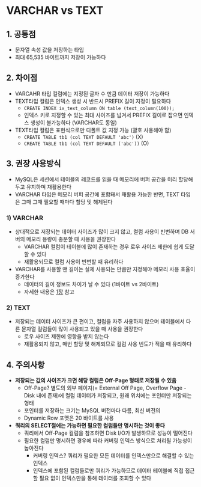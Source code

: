 # VARCHAR vs TEXT

## 1. 공통점
- 문자열 속성 값을 저장하는 타입
- 최대 65,535 바이트까지 저장이 가능하다

## 2. 차이점
- VARCAHR 타입 컬럼에는 지정된 글자 수 만큼 데이터 저장이 가능하다
- TEXT타입 컬럼은 인덱스 생성 시 반드시 PREFIX 길이 지정이 필요하다
  - `CREATE INDEX ix_text_column ON table (text_column(100));`
  - 인덱스 키로 지정할 수 있는 최대 사이즈를 넘겨서 PREFIX 길이로 잡으면 인덱스 생성이 불가능하다 (VARCHAR도 동일) 
- TEXT타입 컬럼은 표현식으로만 디폴트 값 지정 가능 (괄호 사용해야 함)
  - `CREATE TABLE tb1 (col TEXT DEFAULT 'abc')` (X)
  - `CREATE TABLE tb1 (col TEXT DEFAULT ('abc'))` (O)

## 3. 권장 사용방식
- MySQL은 세션에서 테이블의 레코드를 읽을 때 메모리에 버퍼 공간을 미리 할당해두고 유지하며 재활용한다
- VARCHAR 타입은 메모리 버퍼 공간에 포함돼서 재활용 가능한 반면, TEXT 타입은 그때 그때 필요할 때마다 할당 및 해제된다
### 1) VARCHAR
- 상대적으로 저장되는 데이터 사이즈가 많이 크지 않고, 컬럼 사용이 빈번하며 DB 서버의 메모리 용량이 충분할 때 사용을 권장한다
  - VARCHAR 컬럼이 테이블에 많이 존재하는 경우 로우 사이즈 제한에 쉽게 도달할 수 있다
  - 재활용되므로 컬럼 사용이 빈번할 때 유리하다
- VARCHAR를 사용할 땐 길이는 실제 사용되는 만큼만 지정해야 메모리 사용 효율이 증가한다
  - 데이터의 길이 정보도 차이가 날 수 있다 (1바이트 vs 2바이트)
  - 자세한 내용은 [1장](../chapter1/taek.md) 참고
### 2) TEXT
- 저장되는 데이터 사이즈가 큰 편이고, 컬럼을 자주 사용하지 않으며 테이블에서 다른 문자열 컬럼들이 많이 사용되고 있을 때 사용을 권장한다
  - 로우 사이즈 제한에 영향을 받지 않는다 
  - 재활용되지 않고, 매번 할당 및 해제되므로 컬럼 사용 빈도가 적을 때 유리하다

## 4. 주의사항
- **저장되는 값의 사이즈가 크면 해당 컬럼은 Off-Page 형태로 저장될 수 있음**
  - Off-Page? 별도의 외부 페이지(= External Off Page, Overflow Page - Disk 내에 존재)에 컬럼 데이터가 저장되고, 원래 위치에는 포인터만 저장되는 형태
  - 포인터를 저장하는 크기는 MySQL 버전마다 다름, 최신 버전의 
  - Dynamic Row 포맷은 20 바이트를 사용
- **쿼리의 SELECT절에는 가능하면 필요한 컬럼들만 명시하는 것이 좋다**
   - 쿼리에서 Off-Page 컬럼을 참조하면 Disk I/O가 발생하므로 성능이 떨어진다
   - 필요한 컬럼만 명시하면 경우에 따라 커버링 인덱스 방식으로 처리될 가능성이 높아진다
     - 커버링 인덱스? 쿼리가 필요한 모든 데이터를 인덱스만으로 해결할 수 있는 인덱스
     - 인덱스에 포함된 컬럼들로만 쿼리가 가능하므로 데이터 테이블에 직접 접근할 필요 없이 인덱스만을 통해 데이터를 조회할 수 있다
